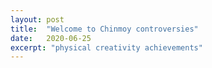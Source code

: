 ```yaml
---
layout: post
title:  "Welcome to Chinmoy controversies"
date:   2020-06-25
excerpt: "physical creativity achievements"
---
```

